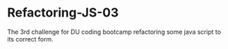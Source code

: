 # Refactoring-JS-03
The 3rd challenge for DU coding bootcamp refactoring some java script to its correct form.

